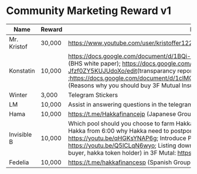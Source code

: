 # Community Marketing Reward v1

| Name | Reward | Proof of Work |
| -------- | -------- | -------- |
| Mr. Kristof     | 30,000     | https://www.youtube.com/user/kristoffer1223  |
| Konstatin     | 10,000     |  https://docs.google.com/document/d/1BQi-BAiVMbosYKJBdEkU6B8vHbpYsiC6dJ1BcR3oBaw/edit ​​(BHS white paper); https://docs.google.com/document/d/1LtHvsAtBcIrTXP80Vt4GmHDllB-Jfzf0ZY5KUJUdoXo/edit ​​(transparancy report) ;https://docs.google.com/document/d/1clMOPvzEKk8ExDwtgnqcWSMpFmhMCnUecrlf0fCOQTc/edit# ​​(Reasons why you should buy 3F Mutual Insurance) |
| Winter     | 3,000     |  Telegram Stickers |
| LM     | 10,000     | Assist in answering questions in the telegram channel & launching on European wallet: Delta. |
| Hama    | 10,000     |  https://t.me/Hakkafinancejp (Japanese Group) |
| Invisible B     | 10,000     | Which pool should you choose to farm Hakka: https://youtu.be/oODpHRXZvRs; Clarify the fud about Hakka from 6:00 why Hakka need to postpone the launch of 3F Mutual: https://youtu.be/qHGKsYNAP6g; Introduce Pool 4 - launching 3F Mutual: https://youtu.be/Q5lCLqN6wyo; Listing down all the benefit of 3 player ( share holder, insurance buyer, hakka token holder) in 3F Mutal: https://youtu.be/SDLyyDl3ks8 |
| Fedelia     |10,000     | https://t.me/hakkafinancesp (Spanish Group)  |

